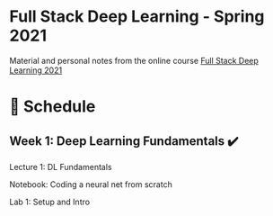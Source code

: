 # Full Stack Deep Learning - Spring 2021 
Material and personal notes from the online course [Full Stack Deep Learning 2021](https://fullstackdeeplearning.com/spring2021/)

# 📅 Schedule

## Week 1: Deep Learning Fundamentals ✔️
Lecture 1: DL Fundamentals

Notebook: Coding a neural net from scratch

Lab 1: Setup and Intro


